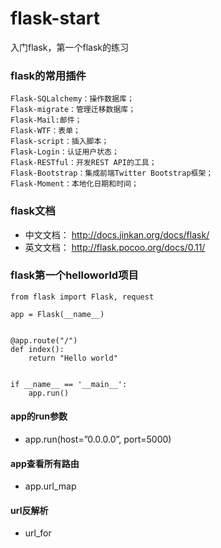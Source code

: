 # flask-start
入门flask，第一个flask的练习


### flask的常用插件

```
Flask-SQLalchemy：操作数据库；
Flask-migrate：管理迁移数据库；
Flask-Mail:邮件；
Flask-WTF：表单；
Flask-script：插入脚本；
Flask-Login：认证用户状态；
Flask-RESTful：开发REST API的工具；
Flask-Bootstrap：集成前端Twitter Bootstrap框架；
Flask-Moment：本地化日期和时间；
```

### flask文档
- 中文文档： http://docs.jinkan.org/docs/flask/
- 英文文档： http://flask.pocoo.org/docs/0.11/

### flask第一个helloworld项目
```
from flask import Flask, request

app = Flask(__name__)


@app.route("/")
def index():
    return "Hello world"


if __name__ == '__main__':
    app.run()
```

#### app的run参数
- app.run(host=”0.0.0.0”, port=5000)

#### app查看所有路由
- app.url_map

#### url反解析
- url_for
